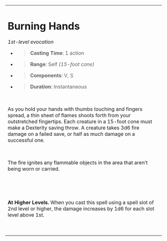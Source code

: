 
<table><tbody><tr class="odd"><td><h1 id="burning-hands"><strong>Burning Hands</strong></h1><p><em>1st-level evocation</em></p><ul><li><blockquote><p><strong>Casting Time</strong>: 1 action</p></blockquote></li><li><blockquote><p><strong>Range</strong>: Self <em>(15-foot cone)</em></p></blockquote></li><li><blockquote><p><strong>Components</strong>: V, S</p></blockquote></li><li><blockquote><p><strong>Duration</strong>: Instantaneous</p></blockquote></li></ul><p> </p><p>As you hold your hands with thumbs touching and fingers spread, a thin sheet of flames shoots forth from your outstretched fingertips. Each creature in a 15-foot cone must make a Dexterity saving throw. A creature takes 3d6 fire damage on a failed save, or half as much damage on a successful one.</p><p> </p><p>The fire ignites any flammable objects in the area that aren’t being worn or carried.</p><p> </p><p> </p><p><strong>At Higher Levels.</strong> When you cast this spell using a spell slot of 2nd level or higher, the damage increases by 1d6 for each slot level above 1st.</p><p> </p></td></tr></tbody></table>
